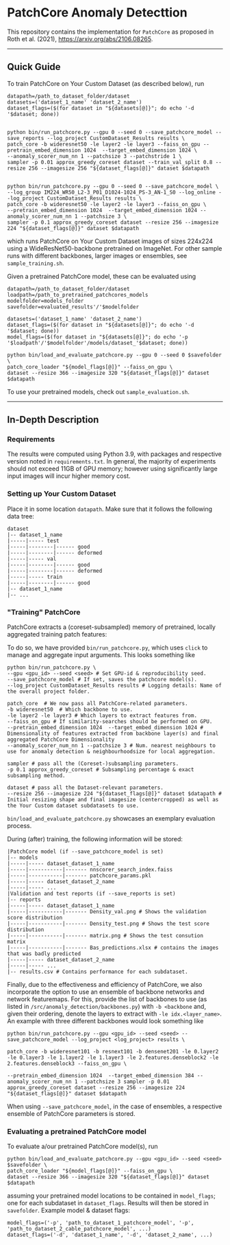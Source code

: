 # PatchCore Anomaly Detecttion

This repository contains the implementation for `PatchCore` as proposed in Roth et al. (2021), <https://arxiv.org/abs/2106.08265>.

---

## Quick Guide

To train PatchCore on Your Custom Dataset (as described below), run

```shell
datapath=/path_to_dataset_folder/dataset 
datasets=('dataset_1_name' 'dataset_2_name')
dataset_flags=($(for dataset in "${datasets[@]}"; do echo '-d '$dataset; done))


python bin/run_patchcore.py --gpu 0 --seed 0 --save_patchcore_model --save_reports --log_project CustomDataset_Results results \
patch_core -b wideresnet50 -le layer2 -le layer3 --faiss_on_gpu --pretrain_embed_dimension 1024  --target_embed_dimension 1024 \
--anomaly_scorer_num_nn 1 --patchsize 3 --patchstride 1 \
sampler -p 0.01 approx_greedy_coreset dataset --train_val_split 0.8 --resize 256 --imagesize 256 "${dataset_flags[@]}" dataset $datapath


python bin/run_patchcore.py --gpu 0 --seed 0 --save_patchcore_model \
--log_group IM224_WR50_L2-3_P01_D1024-1024_PS-3_AN-1_S0 --log_online --log_project CustomDataset_Results results \
patch_core -b wideresnet50 -le layer2 -le layer3 --faiss_on_gpu \
--pretrain_embed_dimension 1024  --target_embed_dimension 1024 --anomaly_scorer_num_nn 1 --patchsize 3 \
sampler -p 0.1 approx_greedy_coreset dataset --resize 256 --imagesize 224 "${dataset_flags[@]}" dataset $datapath
```

which runs PatchCore on Your Custom Dataset images of sizes 224x224 using a WideResNet50-backbone pretrained on
ImageNet. For other sample runs with different backbones, larger images or ensembles, see
`sample_training.sh`.

Given a pretrained PatchCore model, these can be evaluated using

```shell
datapath=/path_to_dataset_folder/dataset
loadpath=/path_to_pretrained_patchcores_models
modelfolder=models_folder
savefolder=evaluated_results'/'$modelfolder

datasets=('dataset_1_name' 'dataset_2_name')
dataset_flags=($(for dataset in "${datasets[@]}"; do echo '-d '$dataset; done))
model_flags=($(for dataset in "${datasets[@]}"; do echo '-p '$loadpath'/'$modelfolder'/models/dataset_'$dataset; done))

python bin/load_and_evaluate_patchcore.py --gpu 0 --seed 0 $savefolder \
patch_core_loader "${model_flags[@]}" --faiss_on_gpu \
dataset --resize 366 --imagesize 320 "${dataset_flags[@]}" dataset $datapath
```

To use your pretrained models, check out `sample_evaluation.sh`.

---

## In-Depth Description

### Requirements

The results were computed using Python 3.9, with packages and respective version noted in
`requirements.txt`. In general, the majority of experiments should not exceed 11GB of GPU memory;
however using significantly large input images will incur higher memory cost.

### Setting up Your Custom Dataset

Place it in some location `datapath`. Make sure that it follows the following data tree:

```shell
dataset
|-- dataset_1_name
|-----|----- test
|-----|--------|------ good
|-----|--------|------ deformed
|-----|----- val
|-----|--------|------ good
|-----|--------|------ deformed
|-----|----- train
|-----|--------|------ good
|-- dataset_1_name
|-- ...
```


### "Training" PatchCore

PatchCore extracts a (coreset-subsampled) memory of pretrained, locally aggregated training patch features:

To do so, we have provided `bin/run_patchcore.py`, which uses `click` to manage and aggregate input
arguments. This looks something like

```shell
python bin/run_patchcore.py \
--gpu <gpu_id> --seed <seed> # Set GPU-id & reproducibility seed.
--save_patchcore_model # If set, saves the patchcore model(s).
--log_project CustomDataset_Results results # Logging details: Name of the overall project folder.

patch_core  # We now pass all PatchCore-related parameters.
-b wideresnet50  # Which backbone to use.
-le layer2 -le layer3 # Which layers to extract features from.
--faiss_on_gpu # If similarity-searches should be performed on GPU.
--pretrain_embed_dimension 1024  --target_embed_dimension 1024 # Dimensionality of features extracted from backbone layer(s) and final aggregated PatchCore Dimensionality
--anomaly_scorer_num_nn 1 --patchsize 3 # Num. nearest neighbours to use for anomaly detection & neighbourhoodsize for local aggregation.

sampler # pass all the (Coreset-)subsampling parameters.
-p 0.1 approx_greedy_coreset # Subsampling percentage & exact subsampling method.

dataset # pass all the Dataset-relevant parameters.
--resize 256 --imagesize 224 "${dataset_flags[@]}" dataset $datapath # Initial resizing shape and final imagesize (centercropped) as well as the Your Custom dataset subdatasets to use.
```


`bin/load_and_evaluate_patchcore.py` showcases an exemplary evaluation process.

During (after) training, the following information will be stored:

```shell
|PatchCore model (if --save_patchcore_model is set)
|-- models
|-----|----- dataset_dataset_1_name
|-----|-----------|------- nnscorer_search_index.faiss
|-----|-----------|------- patchcore_params.pkl
|-----|----- dataset_dataset_2_name
|-----|----- ...
|Validation and test reports (if --save_reports is set)
|-- reports
|-----|----- dataset_dataset_1_name
|-----|-----------|------- Density_val.png # Shows the validation score distribution
|-----|-----------|------- Density_test.png # Shows the test score distribution
|-----|-----------|------- matrix.png # Shows the test consution matrix
|-----|-----------|------- Bas_predictions.xlsx # contains the images that was badly predicted
|-----|----- dataset_dataset_2_name
|-----|----- ...
|-- results.csv # Contains performance for each subdataset.

```


Finally, due to the effectiveness and efficiency of PatchCore, we also incorporate the option to use
an ensemble of backbone networks and network featuremaps. For this, provide the list of backbones to
use (as listed in `/src/anomaly_detection/backbones.py`) with `-b <backbone` and, given their
ordering, denote the layers to extract with `-le idx.<layer_name>`. An example with three different
backbones would look something like

```shell
python bin/run_patchcore.py --gpu <gpu_id> --seed <seed> --save_patchcore_model --log_project <log_project> results \

patch_core -b wideresnet101 -b resnext101 -b densenet201 -le 0.layer2 -le 0.layer3 -le 1.layer2 -le 1.layer3 -le 2.features.denseblock2 -le 2.features.denseblock3 --faiss_on_gpu \

--pretrain_embed_dimension 1024  --target_embed_dimension 384 --anomaly_scorer_num_nn 1 --patchsize 3 sampler -p 0.01 approx_greedy_coreset dataset --resize 256 --imagesize 224 "${dataset_flags[@]}" dataset $datapath

```

When using `--save_patchcore_model`, in the case of ensembles, a respective ensemble of PatchCore parameters is stored.

### Evaluating a pretrained PatchCore model

To evaluate a/our pretrained PatchCore model(s), run

```shell
python bin/load_and_evaluate_patchcore.py --gpu <gpu_id> --seed <seed> $savefolder \
patch_core_loader "${model_flags[@]}" --faiss_on_gpu \
dataset --resize 366 --imagesize 320 "${dataset_flags[@]}" dataset $datapath
```

assuming your pretrained model locations to be contained in `model_flags`; one for each subdataset
in `dataset_flags`. Results will then be stored in `savefolder`. Example model & dataset flags:

```shell
model_flags=('-p', 'path_to_dataset_1_patchcore_model', '-p', 'path_to_dataset_2_cable_patchcore_model', ...)
dataset_flags=('-d', 'dataset_1_name', '-d', 'dataset_2_name', ...)
```
